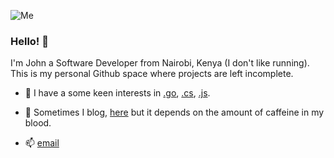 ![Me](https://media.giphy.com/media/AhjXalGPAfJg4/giphy.gif)

### Hello! 👋

I'm John a Software Developer from Nairobi, Kenya (I don't like running). This is my personal Github space where projects are left incomplete.

* :wrench: I have a some keen interests in [.go](https://golang.org/), [.cs](https://docs.microsoft.com/en-us/dotnet/csharp/), [.js](https://www.w3schools.com/js/).

* :link: Sometimes I blog, [here](https://dev.to/j0nimost) but it depends on the amount of caffeine in my blood.

* :mailbox: [email](johnnyingimacharia@gmail.com)